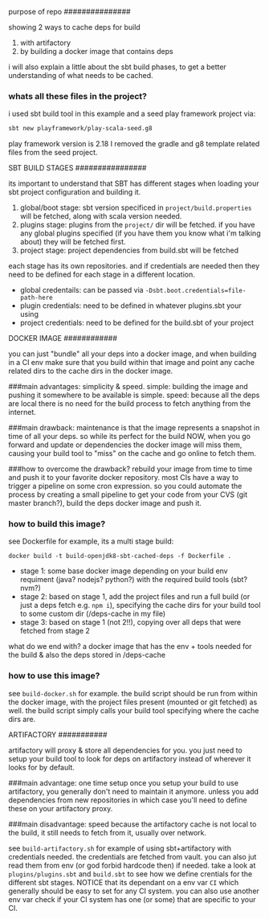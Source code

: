 purpose of repo
###############

showing 2 ways to cache deps for build

1) with artifactory
2) by building a docker image that contains deps

i will also explain a little about the sbt build phases, to get a better understanding of what needs to be cached.

### whats all these files in the project?
i used sbt build tool in this example and a seed play framework project via:  
```bash
sbt new playframework/play-scala-seed.g8
```
play framework version is 2.18
I removed the gradle and g8 template related files from the seed project.


SBT BUILD STAGES
################

its important to understand that SBT has different stages when loading your sbt project configuration and building it.

1. global/boot stage: sbt version specificed in `project/build.properties` will be fetched, along with scala version needed.
2. plugins stage: plugins from the `project/` dir will be fetched. if you have any global plugins specified (if you have them you know what i'm talking about) they will be fetched first.
3. project stage: project dependencies from build.sbt will be fetched

each stage has its own repositories. and if credentials are needed then they need to be defined for each stage in a different location.

- global credentails: can be passed via `-Dsbt.boot.credentials=file-path-here`
- plugin credentials: need to be defined in whatever plugins.sbt your using
- project credentials: need to be defined for the build.sbt of your project




DOCKER IMAGE
############

you can just "bundle" all your deps into a docker image, and when building in a CI env make sure that you build within that image and point any cache related dirs to the cache dirs in the docker image.

###main advantages: simplicity & speed.
simple: building the image and pushing it somewhere to be available is simple.
speed: because all the deps are local there is no need for the build process to fetch anything from the internet.

###main drawback: maintenance
is that the image represents a snapshot in time of all your deps. so while its perfect for the build NOW, when you go forward and update or dependencies the docker image will miss them, causing your build tool to "miss" on the cache and go online to fetch them.

###how to overcome the drawback?
rebuild your image from time to time and push it to your favorite docker repository.
most CIs have a way to trigger a pipeline on some cron expression.
so you could automate the process by creating a small pipeline to get your code from your CVS (git master branch?), build the deps docker image and push it.

### how to build this image?

see Dockerfile for example, its a multi stage build:

```
docker build -t build-openjdk8-sbt-cached-deps -f Dockerfile .
```

- stage 1: some base docker image depending on your build env requiment (java? nodejs? python?) with the required build tools (sbt? nvm?)
- stage 2: based on stage 1, add the project files and run a full build (or just a deps fetch e.g. `npm i`), specifying the cache dirs for your build tool to some custom dir (/deps-cache in my file)
- stage 3: based on stage 1 (not 2!!), copying over all deps that were fetched from stage 2

what do we end with? a docker image that has the env + tools needed for the build & also the deps stored in /deps-cache

### how to use this image?

see `build-docker.sh` for example.
the build script should be run from within the docker image, with the project files present (mounted or git fetched) as well.
the build script simply calls your build tool specifying where the cache dirs are.



ARTIFACTORY
###########

artifactory will proxy & store all dependencies for you.
you just need to setup your build tool to look for deps on artifactory instead of wherever it looks for by default.

###main advantage: one time setup
once you setup your build to use artifactory, you generally don't need to maintain it anymore. unless you add dependencies from new repositories in which case you'll need to define these on your artifactory proxy.

###main disadvantage: speed
because the artifactory cache is not local to the build, it still needs to fetch from it, usually over network.


see `build-artifactory.sh` for example of using sbt+artifactory with credentials needed.
the credentials are fetched from vault. you can also jut read them from env (or god forbid hardcode then) if needed.
take a look at `plugins/plugins.sbt` and `build.sbt` to see how we define crentials for the different sbt stages. NOTICE that its dependant on a env var `CI` which generally should be easy to set for any CI system. you can also use another env var check if your CI system has one (or some) that are specific to your CI.